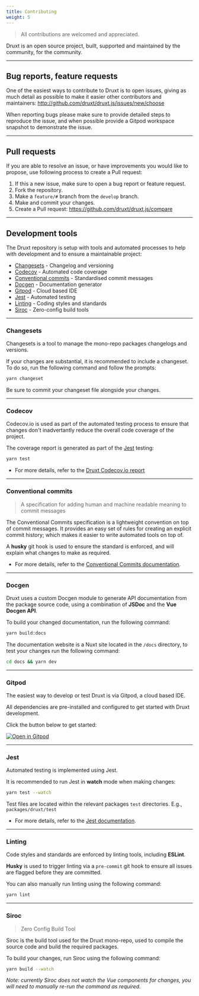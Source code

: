 ```yaml
---
title: Contributing
weight: 5
---
```


> All contributions are welcomed and appreciated.

Druxt is an open source project, built, supported and maintained by the community, for the community.

* * *

## Bug reports, feature requests

One of the easiest ways to contribute to Druxt is to open issues, giving as much detail as possible to make it easier other contributors and maintainers: http://github.com/druxt/druxt.js/issues/new/choose

When reporting bugs please make sure to provide detailed steps to reproduce the issue, and when possible provide a Gitpod workspace snapshot to demonstrate the issue.

* * *

## Pull requests

If you are able to resolve an issue, or have improvements you would like to propose, use following process to create a Pull request:

1. If this a new issue, make sure to open a bug report or feature request.
2. Fork the repository.
3. Make a `feature/#` branch from the `develop` branch.
4. Make and commit your changes.
5. Create a Pull request: https://github.com/druxt/druxt.js/compare

* * *

## Development tools

The Druxt repository is setup with tools and automated processes to help with development and to ensure a maintainable project:

- [Changesets](#changesets) - Changelog and versioning
- [Codecov](#codecov) - Automated code coverage
- [Conventional commits](#conventional-commits) - Standardised commit messages
- [Docgen](#docgen) - Documentation generator
- [Gitpod](#gitpod) - Cloud based IDE
- [Jest](#jest) - Automated testing
- [Linting](#linting) - Coding styles and standards
- [Siroc](#siroc) - Zero-config build tools

* * *

### Changesets

Changesets is a tool to manage the mono-repo packages changelogs and versions.

If your changes are substantial, it is recommended to include a changeset. To do so, run the following command and follow the prompts:

```sh
yarn changeset
```

Be sure to commit your changeset file alongside your changes.

* * *

### Codecov

Codecov.io is used as part of the automated testing process to ensure that changes don't inadvertantly reduce the overall code coverage of the project.

The coverage report is generated as part of the [Jest](#jest) testing:

```sh
yarn test
```

- For more details, refer to the [Druxt Codecov.io report](https://app.codecov.io/gh/druxt/druxt.js)

* * *

### Conventional commits

> A specification for adding human and machine readable meaning to commit messages

The Conventional Commits specification is a lightweight convention on top of commit messages. It provides an easy set of rules for creating an explicit commit history; which makes it easier to write automated tools on top of.

A **husky** git hook is used to ensure the standard is enforced, and will explain what changes to make as required.

- For more details, refer to the [Conventional Commits documentation](https://www.conventionalcommits.org/).

* * *

### Docgen

Druxt uses a custom Docgen module to generate API documentation from the package source code, using a combination of **JSDoc** and the **Vue Docgen API**.

To build your changed documentation, run the following command:

```sh
yarn build:docs
```

The documentation website is a Nuxt site located in the `/docs` directory, to test your changes run the following command:

```sh
cd docs && yarn dev
```

* * *

### Gitpod

The easiest way to develop or test Druxt is via Gitpod, a cloud based IDE.

All dependencies are pre-installed and configured to get started with Druxt development.

Click the button below to get started:

[![Open in Gitpod](https://gitpod.io/button/open-in-gitpod.svg)](https://gitpod.io/#https://github.com/druxt/druxt.js)

* * *

### Jest

Automated testing is implemented using Jest.

It is recommended to run Jest in **watch** mode when making changes:

```sh
yarn test --watch
```

Test files are located within the relevant packages `test` directories. E.g., `packages/druxt/test`

- For more details, refer to the [Jest documentation](https://jestjs.io/docs/getting-started).

* * *

### Linting

Code styles and standards are enforced by linting tools, including **ESLint**.

**Husky** is used to trigger linting via a `pre-commit` git hook to ensure all issues are flagged before they are committed.

You can also manually run linting using the following command:

```sh
yarn lint
```

* * *

### Siroc

> Zero Config Build Tool

Siroc is the build tool used for the Druxt mono-repo, used to compile the source code and build the required packages.

To build your changes, run Siroc using the following command:

```sh
yarn build --watch
```

_Note: currently Siroc does not watch the Vue components for changes, you will need to manually re-run the command as required._
